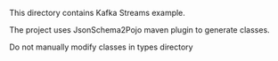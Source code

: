 This directory contains Kafka Streams example.

The project uses JsonSchema2Pojo maven plugin to generate classes.

Do not manually modify classes in types directory 